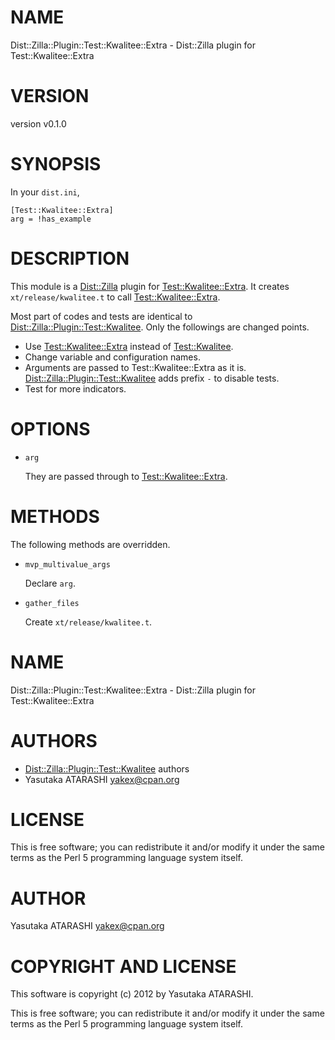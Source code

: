 # NAME

Dist::Zilla::Plugin::Test::Kwalitee::Extra - Dist::Zilla plugin for Test::Kwalitee::Extra

# VERSION

version v0.1.0

# SYNOPSIS

In your `dist.ini`,

    [Test::Kwalitee::Extra]
    arg = !has_example

# DESCRIPTION

This module is a [Dist::Zilla](http://search.cpan.org/perldoc?Dist::Zilla) plugin for [Test::Kwalitee::Extra](http://search.cpan.org/perldoc?Test::Kwalitee::Extra). It creates `xt/release/kwalitee.t` to call [Test::Kwalitee::Extra](http://search.cpan.org/perldoc?Test::Kwalitee::Extra).

Most part of codes and tests are identical to [Dist::Zilla::Plugin::Test::Kwalitee](http://search.cpan.org/perldoc?Dist::Zilla::Plugin::Test::Kwalitee). Only the followings are changed points.

- Use [Test::Kwalitee::Extra](http://search.cpan.org/perldoc?Test::Kwalitee::Extra) instead of [Test::Kwalitee](http://search.cpan.org/perldoc?Test::Kwalitee).
- Change variable and configuration names.
- Arguments are passed to Test::Kwalitee::Extra as it is. [Dist::Zilla::Plugin::Test::Kwalitee](http://search.cpan.org/perldoc?Dist::Zilla::Plugin::Test::Kwalitee) adds prefix `-` to disable tests.
- Test for more indicators.

# OPTIONS

- `arg`

    They are passed through to [Test::Kwalitee::Extra](http://search.cpan.org/perldoc?Test::Kwalitee::Extra).

# METHODS

The following methods are overridden.

- `mvp_multivalue_args`

    Declare `arg`.

- `gather_files`

    Create `xt/release/kwalitee.t`.

# NAME

Dist::Zilla::Plugin::Test::Kwalitee::Extra - Dist::Zilla plugin for Test::Kwalitee::Extra

# AUTHORS

- [Dist::Zilla::Plugin::Test::Kwalitee](http://search.cpan.org/perldoc?Dist::Zilla::Plugin::Test::Kwalitee) authors
- Yasutaka ATARASHI <yakex@cpan.org>

# LICENSE

This is free software; you can redistribute it and/or modify it under
the same terms as the Perl 5 programming language system itself.

# AUTHOR

Yasutaka ATARASHI <yakex@cpan.org>

# COPYRIGHT AND LICENSE

This software is copyright (c) 2012 by Yasutaka ATARASHI.

This is free software; you can redistribute it and/or modify it under
the same terms as the Perl 5 programming language system itself.

